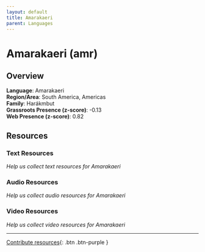 ```yaml
---
layout: default
title: Amarakaeri
parent: Languages
---
```


# Amarakaeri (amr)

## Overview

**Language**: Amarakaeri  
**Region/Area**: South America, Americas  
**Family**: Harákmbut  
**Grassroots Presence (z-score)**: -0.13  
**Web Presence (z-score)**: 0.82  

## Resources

### Text Resources
*Help us collect text resources for Amarakaeri*

### Audio Resources
*Help us collect audio resources for Amarakaeri*

### Video Resources
*Help us collect video resources for Amarakaeri*

---

[Contribute resources](https://forms.office.com/e/1SfLJx3u1r){: .btn .btn-purple }
